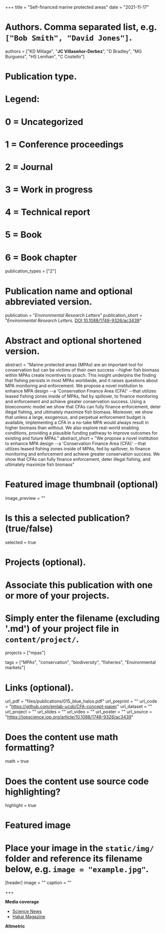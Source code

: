 +++
title = "Self-financed marine protected areas"
date = "2021-11-17"

# Authors. Comma separated list, e.g. `["Bob Smith", "David Jones"]`.
authors = ["KD Millage", "**JC Villaseñor-Derbez**", "D Bradley", "MG Burguess", "HS Lenihan", "C Costello"]

# Publication type.
# Legend:
# 0 = Uncategorized
# 1 = Conference proceedings
# 2 = Journal
# 3 = Work in progress
# 4 = Technical report
# 5 = Book
# 6 = Book chapter
publication_types = ["2"]

# Publication name and optional abbreviated version.
publication = "*Environmental Research Letters*"
publication_short = "*Environmental Research Letters*. [DOI 10.1088/1748-9326/ac3439](https://doi.org/10.1088/1748-9326/ac3439)"

# Abstract and optional shortened version.
abstract = "Marine protected areas (MPAs) are an important tool for conservation but can be victims of their own success --higher fish biomass within MPAs create incentives to poach. This insight underpins the finding that fishing persists in most MPAs worldwide, and it raises questions about MPA monitoring and enforcement. We propose a novel institution to enhance MPA design --a 'Conservation Finance Area (CFA)' --that utilizes leased fishing zones inside of MPAs, fed by spillover, to finance monitoring and enforcement and achieve greater conservation success. Using a bioeconomic model we show that CFAs can fully finance enforcement, deter illegal fishing, and ultimately maximize fish biomass. Moreover, we show that unless a large, exogenous, and perpetual enforcement budget is available, implementing a CFA in a no-take MPA would always result in higher biomass than without. We also explore real-world enabling conditions, providing a plausible funding pathway to improve outcomes for existing and future MPAs."
abstract_short = "We propose a novel institution to enhance MPA design --a 'Conservation Finance Area (CFA)' --that utilizes leased fishing zones inside of MPAs, fed by spillover, to finance monitoring and enforcement and achieve greater conservation success. We show that CFAs can fully finance enforcement, deter illegal fishing, and ultimately maximize fish biomass"

# Featured image thumbnail (optional)
image_preview = ""

# Is this a selected publication? (true/false)
selected = true

# Projects (optional).
#   Associate this publication with one or more of your projects.
#   Simply enter the filename (excluding '.md') of your project file in `content/project/`.
projects = ["mpas"]

tags = ["MPAs", "conservation", "biodiversity", "fisheries", "Environmental markets"]

# Links (optional).
url_pdf = "files/publications/015_blue_halos.pdf"
url_preprint = ""
url_code = "https://github.com/emlab-ucsb/CFA-concept-paper"
url_dataset = ""
url_project = ""
url_slides = ""
url_video = ""
url_poster = ""
url_source = "https://iopscience.iop.org/article/10.1088/1748-9326/ac3439"

# Does the content use math formatting?
math = true

# Does the content use source code highlighting?
highlight = true

# Featured image
# Place your image in the `static/img/` folder and reference its filename below, e.g. `image = "example.jpg"`.
[header]
image = ""
caption = ""

+++

**Media coverage**

- [Science News](https://www.science.org/content/article/provocative-proposal-sell-fishing-rights-protected-seas-prevent-poaching)
- [Hakai Magazine](https://hakaimagazine.com/news/how-mpas-can-pay-for-their-own-protection/)


**Altmetric**

<script type="text/javascript" src="https://d1bxh8uas1mnw7.cloudfront.net/assets/embed.js"></script><div class="altmetric-embed" data-badge-type="donut" data-altmetric-id="116912379"></div>
